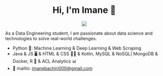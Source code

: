 
<h1 align="center">Hi, I'm Imane 👋</h1>
<p align="center">
    <a href="https://www.linkedin.com/in/imane-bachiri-27a237253/"><img src="https://img.shields.io/badge/linkedin-%230177B5?style=flat&logo=linkedin&logoColor=white"/></a>
  </p>
  
As a Data Engineering student, I am passionate about data science and technologies to solve real-world challenges.

- Python 🐍: Machine Learning & Deep Learning & Web Scraping 
- Java & JS 🖥️ & HTML & CSS 📄🎨 & Kotlin, MySQL & NoSQL| MongoDB & Docker, R 🔢 & ACL Analytics 📊
- 💬 mailto: imanebachiri000@gmail.com
